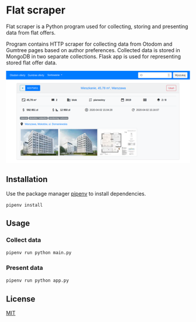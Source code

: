 # Flat scraper

Flat scraper is a Python program used for collecting, storing and presenting data from flat offers.

Program contains HTTP scraper for collecting data from Otodom and Gumtree pages based on author preferences.
Collected data is stored in MongoDB in two separate collections. Flask app is used for representing stored
flat offer data.

![screenshot](https://github.com/szoz/flat-scraper/raw/master/example.png "Card screenshot")

## Installation

Use the package manager [pipenv](https://pipenv.pypa.io/en/stable/) to install dependencies.

```bash
pipenv install
```

## Usage

### Collect data

```bash
pipenv run python main.py
```

### Present data

```bash
pipenv run python app.py
```





## License
[MIT](https://choosealicense.com/licenses/mit/)